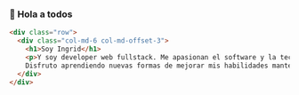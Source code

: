### 👋 Hola a todos
```html
<div class="row">
  <div class="col-md-6 col-md-offset-3">
    <h1>Soy Ingrid</h1>
    <p>Y soy developer web fullstack. Me apasionan el software y la tecnología. <br>
    Disfruto aprendiendo nuevas formas de mejorar mis habilidades manteniéndome actualizada en las últimas tendencias y prácticas de desarrollo.</p>
  </div>
</div>
```

<!--
**IngridBafk/IngridBafk** is a ✨ _special_ ✨ repository because its `README.md` (this file) appears on your GitHub profile.

Here are some ideas to get you started:

- 🔭 I’m currently working on ...
- 🌱 I’m currently learning ...
- 👯 I’m looking to collaborate on ...
- 🤔 I’m looking for help with ...
- 💬 Ask me about ...
- 📫 How to reach me: ...
- 😄 Pronouns: ...
- ⚡ Fun fact: ...
-->
